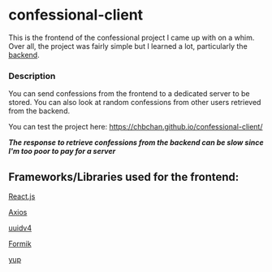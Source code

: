 # confessional-client

This is the frontend of the confessional project I came up with on a whim. Over all, the project was fairly simple but I learned a lot, particularly the [backend](https://github.com/CHBChan/confessional-server).

### Description

You can send confessions from the frontend to a dedicated server to be stored. You can also look at random confessions from other users retrieved from the backend.

You can test the project here: https://chbchan.github.io/confessional-client/

***The response to retrieve confessions from the backend can be slow since I'm too poor to pay for a server***

## Frameworks/Libraries used for the frontend:
[React.js](https://react.dev/)

[Axios](https://axios-http.com/)

[uuidv4](https://github.com/thenativeweb/uuidv4#readme)

[Formik](https://formik.org/)

[yup](https://github.com/jquense/yup)

